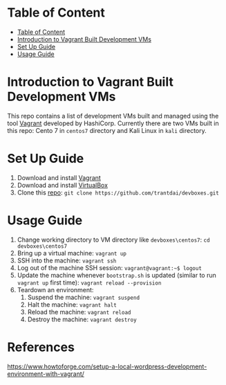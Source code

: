 # Table of Content
- [Table of Content](#table-of-content)
- [Introduction to Vagrant Built Development VMs](#introduction-to-vagrant-built-development-vms)
- [Set Up Guide](#set-up-guide)
- [Usage Guide](#usage-guide)
# Introduction to Vagrant Built Development VMs

This repo contains a list of development VMs built and managed using the tool [Vagrant](https://www.vagrantup.com/) developed by HashiCorp. Currently there are two VMs built in this repo: Cento 7 in `centos7` directory and Kali Linux in `kali` directory.

# Set Up Guide

1. Download and install [Vagrant](https://www.vagrantup.com/)
2. Download and install [VirtualBox](https://www.virtualbox.org/wiki/Downloads)
3. Clone this [repo](https://github.com/trantdai/devboxes): `git clone https://github.com/trantdai/devboxes.git`

# Usage Guide

1. Change working directory to VM directory like `devboxes\centos7`: `cd devboxes\centos7`
3. Bring up a virtual machine: `vagrant up`
3. SSH into the machine: `vagrant ssh`
4. Log out of the machine SSH session: `vagrant@vagrant:~$ logout`
5. Update the machine whenever `bootstrap.sh` is updated (similar to run `vagrant up` first time): `vagrant reload --provision`
6. Teardown an environment:
   1. Suspend the machine: `vagrant suspend`
   2. Halt the machine: `vagrant halt`
   3. Reload the machine: `vagrant reload`
   4. Destroy the machine: `vagrant destroy`

# References
https://www.howtoforge.com/setup-a-local-wordpress-development-environment-with-vagrant/

